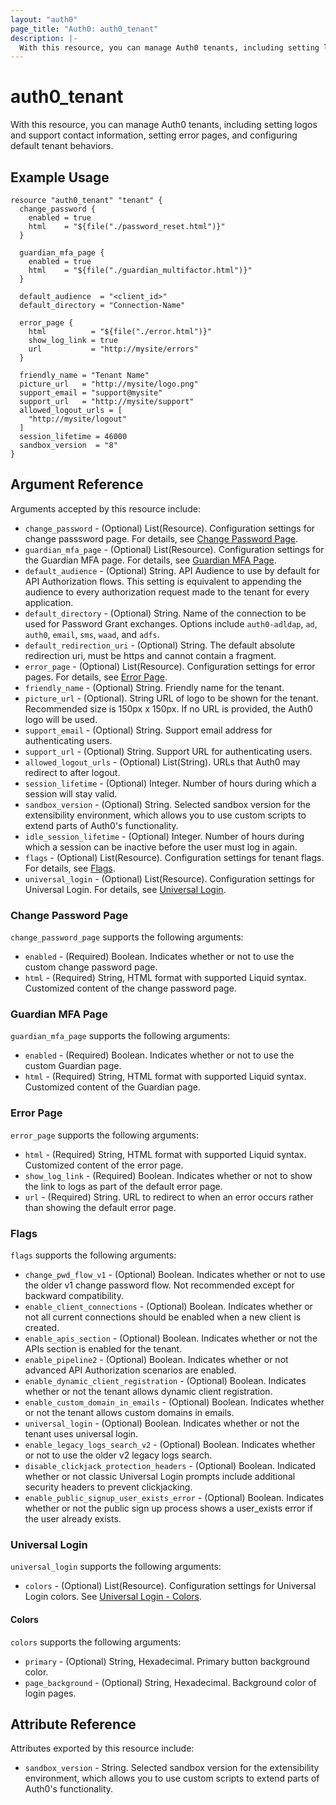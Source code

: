 ```yaml
---
layout: "auth0"
page_title: "Auth0: auth0_tenant"
description: |-
  With this resource, you can manage Auth0 tenants, including setting logos and support contact information, setting error pages, and configuring default tenant behaviors.
---
```


# auth0_tenant

With this resource, you can manage Auth0 tenants, including setting logos and support contact information, setting error pages, and configuring default tenant behaviors.

## Example Usage

```hcl
resource "auth0_tenant" "tenant" {
  change_password {
    enabled = true
    html    = "${file("./password_reset.html")}"
  }

  guardian_mfa_page {
    enabled = true
    html    = "${file("./guardian_multifactor.html")}"
  }

  default_audience  = "<client_id>"
  default_directory = "Connection-Name"

  error_page {
    html          = "${file("./error.html")}"
    show_log_link = true
    url           = "http://mysite/errors"
  }

  friendly_name = "Tenant Name"
  picture_url   = "http://mysite/logo.png"
  support_email = "support@mysite"
  support_url   = "http://mysite/support"
  allowed_logout_urls = [
    "http://mysite/logout"
  ]
  session_lifetime = 46000
  sandbox_version  = "8"
}
```

## Argument Reference

Arguments accepted by this resource include:

* `change_password` - (Optional) List(Resource). Configuration settings for change passsword page. For details, see [Change Password Page](#change-password-page).
* `guardian_mfa_page` - (Optional) List(Resource). Configuration settings for the Guardian MFA page. For details, see [Guardian MFA Page](#guardian-mfa-page).
* `default_audience` - (Optional) String. API Audience to use by default for API Authorization flows. This setting is equivalent to appending the audience to every authorization request made to the tenant for every application.
* `default_directory` - (Optional) String. Name of the connection to be used for Password Grant exchanges. Options include `auth0-adldap`, `ad`, `auth0`, `email`, `sms`, `waad`, and `adfs`.
* `default_redirection_uri` - (Optional) String. The default absolute redirection uri, must be https and cannot contain a fragment.
* `error_page` - (Optional) List(Resource). Configuration settings for error pages. For details, see [Error Page](#error-page).
* `friendly_name` - (Optional) String. Friendly name for the tenant.
* `picture_url` - (Optional). String URL of logo to be shown for the tenant. Recommended size is 150px x 150px. If no URL is provided, the Auth0 logo will be used. 
* `support_email` - (Optional) String. Support email address for authenticating users.
* `support_url` - (Optional) String. Support URL for authenticating users.
* `allowed_logout_urls` - (Optional) List(String). URLs that Auth0 may redirect to after logout.
* `session_lifetime` - (Optional) Integer. Number of hours during which a session will stay valid.
* `sandbox_version` - (Optional) String. Selected sandbox version for the extensibility environment, which allows you to use custom scripts to extend parts of Auth0's functionality.
* `idle_session_lifetime` - (Optional) Integer. Number of hours during which a session can be inactive before the user must log in again.
* `flags` - (Optional) List(Resource). Configuration settings for tenant flags. For details, see [Flags](#flags).
* `universal_login` - (Optional) List(Resource). Configuration settings for Universal Login. For details, see [Universal Login](#universal-login).

### Change Password Page

`change_password_page` supports the following arguments:

* `enabled` - (Required) Boolean. Indicates whether or not to use the custom change password page.
* `html` - (Required) String, HTML format with supported Liquid syntax. Customized content of the change password page.

### Guardian MFA Page

`guardian_mfa_page` supports the following arguments:

* `enabled` - (Required) Boolean. Indicates whether or not to use the custom Guardian page.
* `html` - (Required) String, HTML format with supported Liquid syntax. Customized content of the Guardian page.

### Error Page

`error_page` supports the following arguments:

* `html` - (Required) String, HTML format with supported Liquid syntax. Customized content of the error page.
* `show_log_link` - (Required) Boolean. Indicates whether or not to show the link to logs as part of the default error page.
* `url` - (Required) String. URL to redirect to when an error occurs rather than showing the default error page.

### Flags

`flags` supports the following arguments:

* `change_pwd_flow_v1` - (Optional) Boolean. Indicates whether or not to use the older v1 change password flow. Not recommended except for backward compatibility.
* `enable_client_connections` - (Optional) Boolean. Indicates whether or not all current connections should be enabled when a new client is created.
* `enable_apis_section` - (Optional) Boolean. Indicates whether or not the APIs section is enabled for the tenant.
* `enable_pipeline2` - (Optional) Boolean. Indicates whether or not advanced API Authorization scenarios are enabled.
* `enable_dynamic_client_registration` - (Optional) Boolean. Indicates whether or not the tenant allows dynamic client registration.
* `enable_custom_domain_in_emails` - (Optional) Boolean. Indicates whether or not the tenant allows custom domains in emails.
* `universal_login` - (Optional) Boolean. Indicates whether or not the tenant uses universal login.
* `enable_legacy_logs_search_v2` - (Optional) Boolean. Indicates whether or not to use the older v2 legacy logs search.
* `disable_clickjack_protection_headers` - (Optional) Boolean. Indicated whether or not classic Universal Login prompts include additional security headers to prevent clickjacking.
* `enable_public_signup_user_exists_error` - (Optional) Boolean. Indicates whether or not the public sign up process shows a user_exists error if the user already exists.

### Universal Login

`universal_login` supports the following arguments:

* `colors` - (Optional) List(Resource). Configuration settings for Universal Login colors. See [Universal Login - Colors](#colors).

#### Colors 

`colors` supports the following arguments:

* `primary` - (Optional) String, Hexadecimal. Primary button background color.
* `page_background` - (Optional) String, Hexadecimal. Background color of login pages.

## Attribute Reference

Attributes exported by this resource include:

* `sandbox_version` - String. Selected sandbox version for the extensibility environment, which allows you to use custom scripts to extend parts of Auth0's functionality.
